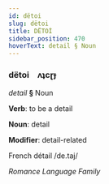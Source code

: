 ```yaml
---
id: dëtoi
slug: dëtoi
title: DËTOİ
sidebar_position: 470
hoverText: detail § Noun
---
```


### dëtoi&emsp;<span kind="abugida">ʌʇcɽɟ</span>

*detail* **§** Noun

**Verb**: to be a detail

**Noun**: detail

**Modifier**: detail-related

French détail /de.taj/

*Romance Language Family*